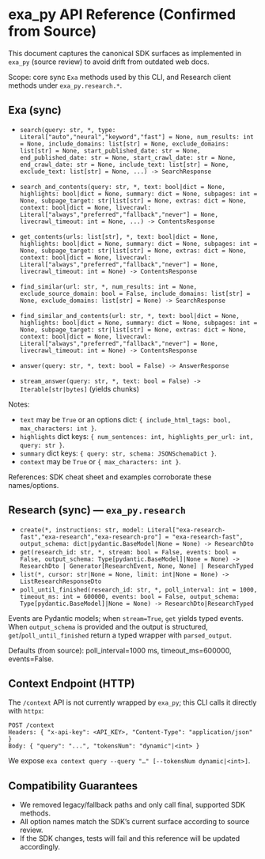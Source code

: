 # exa_py API Reference (Confirmed from Source)

This document captures the canonical SDK surfaces as implemented in `exa_py` (source review) to avoid drift from outdated web docs.

Scope: core sync `Exa` methods used by this CLI, and Research client methods under `exa_py.research.*`.

## Exa (sync)

- `search(query: str, *, type: Literal["auto","neural","keyword","fast"] = None, num_results: int = None, include_domains: list[str] = None, exclude_domains: list[str] = None, start_published_date: str = None, end_published_date: str = None, start_crawl_date: str = None, end_crawl_date: str = None, include_text: list[str] = None, exclude_text: list[str] = None, ...) -> SearchResponse`

- `search_and_contents(query: str, *, text: bool|dict = None, highlights: bool|dict = None, summary: dict = None, subpages: int = None, subpage_target: str|list[str] = None, extras: dict = None, context: bool|dict = None, livecrawl: Literal["always","preferred","fallback","never"] = None, livecrawl_timeout: int = None, ...) -> ContentsResponse`

- `get_contents(urls: list[str], *, text: bool|dict = None, highlights: bool|dict = None, summary: dict = None, subpages: int = None, subpage_target: str|list[str] = None, extras: dict = None, context: bool|dict = None, livecrawl: Literal["always","preferred","fallback","never"] = None, livecrawl_timeout: int = None) -> ContentsResponse`

- `find_similar(url: str, *, num_results: int = None, exclude_source_domain: bool = False, include_domains: list[str] = None, exclude_domains: list[str] = None) -> SearchResponse`

- `find_similar_and_contents(url: str, *, text: bool|dict = None, highlights: bool|dict = None, summary: dict = None, subpages: int = None, subpage_target: str|list[str] = None, extras: dict = None, context: bool|dict = None, livecrawl: Literal["always","preferred","fallback","never"] = None, livecrawl_timeout: int = None) -> ContentsResponse`

- `answer(query: str, *, text: bool = False) -> AnswerResponse`

- `stream_answer(query: str, *, text: bool = False) -> Iterable[str|bytes]` (yields chunks)

Notes:
- `text` may be `True` or an options dict: `{ include_html_tags: bool, max_characters: int }`.
- `highlights` dict keys: `{ num_sentences: int, highlights_per_url: int, query: str }`.
- `summary` dict keys: `{ query: str, schema: JSONSchemaDict }`.
- `context` may be `True` or `{ max_characters: int }`.

References: SDK cheat sheet and examples corroborate these names/options.

## Research (sync) — `exa_py.research`

- `create(*, instructions: str, model: Literal["exa-research-fast","exa-research","exa-research-pro"] = "exa-research-fast", output_schema: dict|pydantic.BaseModel|None = None) -> ResearchDto`
- `get(research_id: str, *, stream: bool = False, events: bool = False, output_schema: Type[pydantic.BaseModel]|None = None) -> ResearchDto | Generator[ResearchEvent, None, None] | ResearchTyped`
- `list(*, cursor: str|None = None, limit: int|None = None) -> ListResearchResponseDto`
- `poll_until_finished(research_id: str, *, poll_interval: int = 1000, timeout_ms: int = 600000, events: bool = False, output_schema: Type[pydantic.BaseModel]|None = None) -> ResearchDto|ResearchTyped`

Events are Pydantic models; when `stream=True`, `get` yields typed events. When `output_schema` is provided and the output is structured, `get`/`poll_until_finished` return a typed wrapper with `parsed_output`.

Defaults (from source): poll_interval=1000 ms, timeout_ms=600000, events=False.

## Context Endpoint (HTTP)

The `/context` API is not currently wrapped by `exa_py`; this CLI calls it directly with `httpx`:

```
POST /context
Headers: { "x-api-key": <API_KEY>, "Content-Type": "application/json" }
Body: { "query": "...", "tokensNum": "dynamic"|<int> }
```

We expose `exa context query --query "…" [--tokensNum dynamic|<int>]`.

## Compatibility Guarantees

- We removed legacy/fallback paths and only call final, supported SDK methods.
- All option names match the SDK’s current surface according to source review.
- If the SDK changes, tests will fail and this reference will be updated accordingly.


